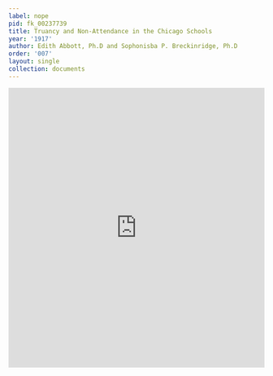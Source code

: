 ```yaml
---
label: nope
pid: fk_00237739
title: Truancy and Non-Attendance in the Chicago Schools
year: '1917'
author: Edith Abbott, Ph.D and Sophonisba P. Breckinridge, Ph.D
order: '007'
layout: single
collection: documents
---
```

<iframe src="https://northwestern.app.box.com/embed/s/iychahg3dvlig325xdth16d704dsnl69?sortColumn=date&view=list" width="100%" height="550" frameborder="0" allowfullscreen webkitallowfullscreen msallowfullscreen></iframe>
